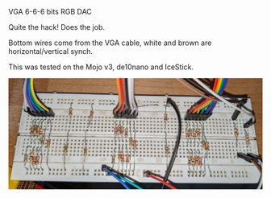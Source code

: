 VGA 6-6-6 bits RGB DAC

Quite the hack! Does the job.

Bottom wires come from the VGA cable, white and brown are horizontal/vertical synch.

This was tested on the Mojo v3, de10nano and IceStick.

![VGA DAC](vga_dac.jpg)
